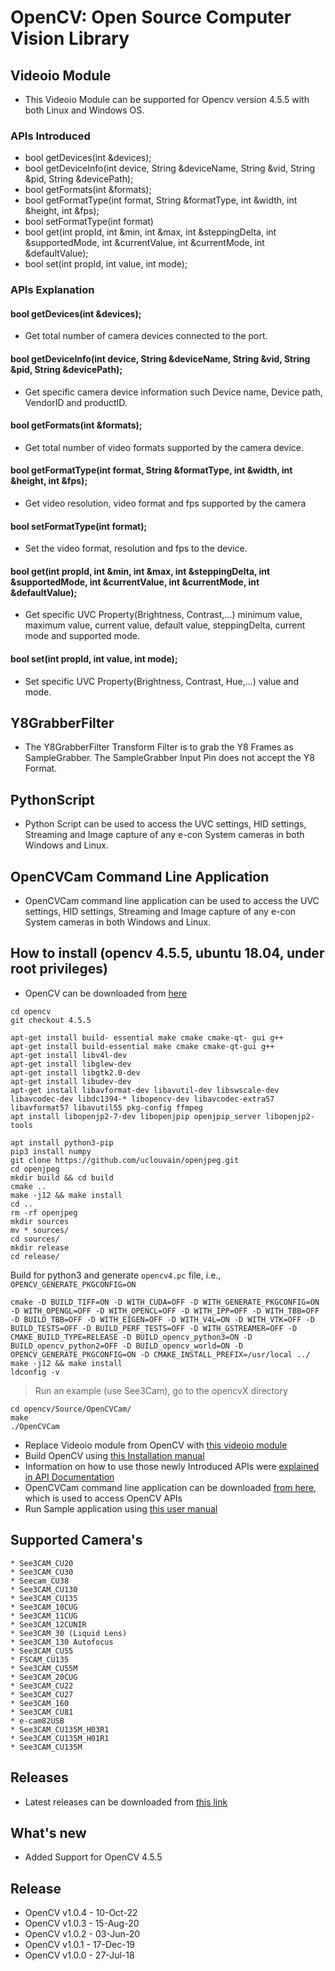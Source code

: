 # OpenCV: Open Source Computer Vision Library


## Videoio Module

* This Videoio Module can be supported for  Opencv version 4.5.5 with both Linux and Windows OS.

### APIs Introduced

* bool getDevices(int &devices);
* bool getDeviceInfo(int device, String &deviceName, String &vid, String &pid, String &devicePath);
* bool getFormats(int &formats);
* bool getFormatType(int format, String &formatType, int &width, int &height, int &fps);
* bool setFormatType(int format)
* bool get(int propId, int &min, int &max, int &steppingDelta, int &supportedMode, int &currentValue, int &currentMode, int &defaultValue);
* bool set(int propId, int value, int mode);

### APIs Explanation

#### bool getDevices(int &devices);

* Get total number of camera devices connected to the port.


#### bool getDeviceInfo(int device, String &deviceName, String &vid, String &pid, String &devicePath);

* Get specific camera device information such Device name, Device path, VendorID and productID.


#### bool getFormats(int &formats);

* Get total number of video formats supported by the camera device.


#### bool getFormatType(int format, String &formatType, int &width, int &height, int &fps);

* Get video resolution, video format and fps supported by the camera


#### bool setFormatType(int format);

* Set the video format, resolution and fps to the device. 


#### bool get(int propId, int &min, int &max, int &steppingDelta, int &supportedMode, int &currentValue, int &currentMode, int &defaultValue);

* Get specific UVC Property(Brightness, Contrast,...) minimum value, maximum value, current value, default value, steppingDelta, current mode and supported mode.


#### bool set(int propId, int value, int mode);

* Set specific UVC Property(Brightness, Contrast, Hue,...) value and mode.


## Y8GrabberFilter

* The Y8GrabberFilter Transform Filter is to grab the Y8 Frames as SampleGrabber. The SampleGrabber Input Pin does not accept the Y8 Format.


## PythonScript 

* Python Script can be used to access the UVC settings, HID settings, Streaming and Image capture of any e-con System cameras in both Windows and Linux.


## OpenCVCam Command Line Application

* OpenCVCam command line application can be used to access the UVC settings, HID settings, Streaming and Image capture of any e-con System cameras in both Windows and Linux.


## How to install (opencv 4.5.5, ubuntu 18.04, under root privileges)

* OpenCV can be downloaded from [here](https://github.com/opencv/opencv)
```
cd opencv
git checkout 4.5.5

apt-get install build- essential make cmake cmake-qt- gui g++
apt-get install build-essential make cmake cmake-qt-gui g++
apt-get install libv4l-dev
apt-get install libglew-dev
apt-get install libgtk2.0-dev
apt-get install libudev-dev
apt-get install libavformat-dev libavutil-dev libswscale-dev libavcodec-dev libdc1394-* libopencv-dev libavcodec-extra57 libavformat57 libavutil55 pkg-config ffmpeg
apt install libopenjp2-7-dev libopenjpip openjpip_server libopenjp2-tools

apt install python3-pip
pip3 install numpy
git clone https://github.com/uclouvain/openjpeg.git
cd openjpeg
mkdir build && cd build
cmake ..
make -j12 && make install
cd ..
rm -rf openjpeg
mkdir sources
mv * sources/
cd sources/
mkdir release
cd release/
```
Build for python3 and generate `opencv4.pc` file, i.e., `OPENCV_GENERATE_PKGCONFIG=ON`
```
cmake -D BUILD_TIFF=ON -D WITH_CUDA=OFF -D WITH_GENERATE_PKGCONFIG=ON -D WITH_OPENGL=OFF -D WITH_OPENCL=OFF -D WITH_IPP=OFF -D WITH_TBB=OFF -D BUILD_TBB=OFF -D WITH_EIGEN=OFF -D WITH_V4L=ON -D WITH_VTK=OFF -D BUILD_TESTS=OFF -D BUILD_PERF_TESTS=OFF -D WITH_GSTREAMER=OFF -D CMAKE_BUILD_TYPE=RELEASE -D BUILD_opencv_python3=ON -D BUILD_opencv_python2=OFF -D BUILD_opencv_world=ON -D OPENCV_GENERATE_PKGCONFIG=ON -D CMAKE_INSTALL_PREFIX=/usr/local ../
make -j12 && make install
ldconfig -v
```
> Run an example (use See3Cam), go to the opencvX directory

```
cd opencv/Source/OpenCVCam/
make
./OpenCVCam
```

* Replace Videoio module from OpenCV with [this videoio module](https://github.com/econsystems/opencv/tree/master/Source)
* Build OpenCV using [this Installation manual](https://github.com/econsystems/opencv/tree/master/Documents)
* Information on how to use those newly Introduced APIs were [explained in API Documentation](https://github.com/econsystems/opencv/tree/master/Documents)
* OpenCVCam command line application can be downloaded [from here](https://github.com/econsystems/opencv/tree/master/Source), which is used to access OpenCV APIs
* Run Sample application using [this user manual](https://github.com/econsystems/opencv/tree/master/Documents)


## Supported Camera's

	* See3CAM_CU20
	* See3CAM_CU30
	* Seecam_CU38
	* See3CAM_CU130
	* See3CAM_CU135
	* See3CAM_10CUG
	* See3CAM_11CUG
	* See3CAM_12CUNIR
	* See3CAM_30 (Liquid Lens)
	* See3CAM_130 Autofocus
	* See3CAM_CU55
	* FSCAM_CU135
	* See3CAM_CU55M
	* See3CAM_20CUG
	* See3CAM_CU22
	* See3CAM_CU27
	* See3CAM_160
	* See3CAM_CU81
	* e-cam82USB
	* See3CAM_CU135M_H03R1
	* See3CAM_CU135M_H01R1
	* See3CAM_CU135M

## Releases

* Latest releases can be downloaded from [this link](https://github.com/econsystems/opencv/releases)


## What's new

* Added Support for OpenCV 4.5.5

## Release

* OpenCV v1.0.4		-	10-Oct-22
* OpenCV v1.0.3		-	15-Aug-20
* OpenCV v1.0.2		-	03-Jun-20
* OpenCV v1.0.1		-	17-Dec-19
* OpenCV v1.0.0		-	27-Jul-18
